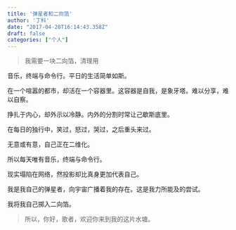 ```yaml
---
title: '弹星者和二向箔'
author: '丁科'
date: "2017-04-20T16:14:43.358Z"
draft: false
categories: ["个人"]
---
```


> 我需要一块二向箔，清理用

<!--more-->

音乐，终端与命令行。平日的生活简单如斯。   

在一个喧嚣的都市，却活在一个容器里。这容器是自我，是象牙塔。难以分享，难以自察。    

挣扎于内心，却外示以冷静。内外的分割时常让己歇斯底里。   

在每日的独行中，笑过，怒过，哭过，之后重头来过。   

无意或有意，自己正在二维化。    

所以每天唯有音乐，终端与命令行。    

现实塌陷在网络，然投影却比真身更加代表自己。    

我是我自己的弹星者，向宇宙广播着我的存在。这是我力所能及的尝试。    

我将我自己掷入二向箔。    

> 所以，你好，歌者，欢迎你来到我的这片水塘。
